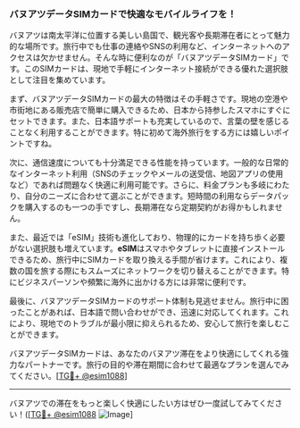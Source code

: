 ### バヌアツデータSIMカードで快適なモバイルライフを！

バヌアツは南太平洋に位置する美しい島国で、観光客や長期滞在者にとって魅力的な場所です。旅行中でも仕事の連絡やSNSの利用など、インターネットへのアクセスは欠かせません。そんな時に便利なのが「バヌアツデータSIMカード」です。このSIMカードは、現地で手軽にインターネット接続ができる優れた選択肢として注目を集めています。

まず、バヌアツデータSIMカードの最大の特徴はその手軽さです。現地の空港や市街地にある販売店で簡単に購入できるため、日本から持参したスマホにすぐにセットできます。また、日本語サポートも充実しているので、言葉の壁を感じることなく利用することができます。特に初めて海外旅行をする方には嬉しいポイントですね。

次に、通信速度についても十分満足できる性能を持っています。一般的な日常的なインターネット利用（SNSのチェックやメールの送受信、地図アプリの使用など）であれば問題なく快適に利用可能です。さらに、料金プランも多岐にわたり、自分のニーズに合わせて選ぶことができます。短時間の利用ならデータパックを購入するのも一つの手ですし、長期滞在なら定期契約がお得かもしれません。

また、最近では「eSIM」技術も進化しており、物理的にカードを持ち歩く必要がない選択肢も増えています。**eSIM**はスマホやタブレットに直接インストールできるため、旅行中にSIMカードを取り換える手間が省けます。これにより、複数の国を旅する際にもスムーズにネットワークを切り替えることができます。特にビジネスパーソンや頻繁に海外に出かける方には非常に便利です。

最後に、バヌアツデータSIMカードのサポート体制も見逃せません。旅行中に困ったことがあれば、日本語で問い合わせができ、迅速に対応してくれます。これにより、現地でのトラブルが最小限に抑えられるため、安心して旅行を楽しむことができます。

バヌアツデータSIMカードは、あなたのバヌアツ滞在をより快適にしてくれる強力なパートナーです。旅行の目的や滞在期間に合わせて最適なプランを選んでみてください。[[TG💪+ @esim1088](https://t.me/s/esim1088)]

---

バヌアツでの滞在をもっと楽しく快適にしたい方はぜひ一度試してみてください！([[TG💪+ @esim1088](https://t.me/s/esim1088) ![Image](https://i.postimg.cc/Y0z9fWf4/image.png)]